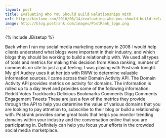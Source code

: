 ```yaml
---
layout: post
title: Evaluating Who You Should Build Relationships With
url: http://kinlane.com/2010/06/14/evaluating-who-you-should-build-relationships-with/
image: http://blog.postrank.com/images/PostRank_logo.png
---
```

{% include JB/setup %}
<p>
     Back when I ran my social media marketing company in 2008 I would help clients understand what blogs were important in their industry, and which blogs they should be working to build a relationship with. We used all types of tools and metrics for making this decision from Alexa ranking, number of comments on site to just a gut feeling. I was playing with Postrank tonight. My girl Audrey uses it at her job with RWW to determine valuable information sources. I came across their Domain Activity API. The Domain Activity API provides metrics on activity for domains. The information is rolled up to a day level and provides some of the following information: Reddit Votes Trackbacks Delicious Bookmarks Comments Digg Comments Engagement Tweets These are just a few of the metrics they provide through the API to help you determine the value of various domains that you are looking to pay attnetion to, subscribe to their blog or build a relationship with. Postrank provides some great tools that helps you monitor trending domains within your industry and the conversation online that you are participating in. Definitely can help you focus your efforts in the crowded social media marketplace.
</p>